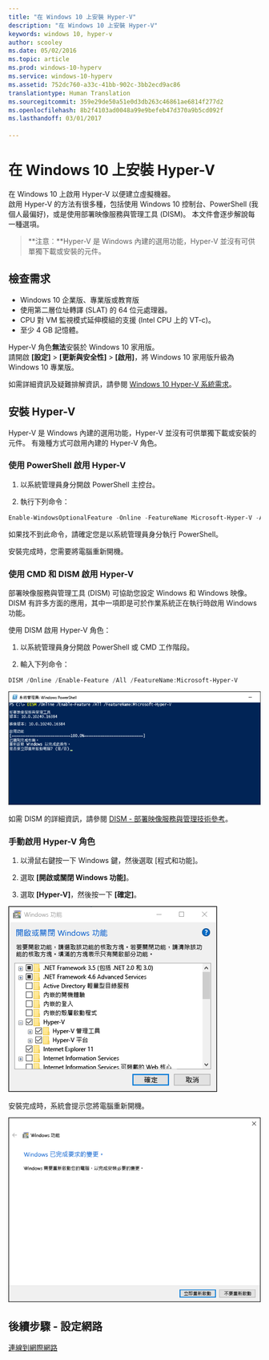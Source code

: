 ```yaml
---
title: "在 Windows 10 上安裝 Hyper-V"
description: "在 Windows 10 上安裝 Hyper-V"
keywords: windows 10, hyper-v
author: scooley
ms.date: 05/02/2016
ms.topic: article
ms.prod: windows-10-hyperv
ms.service: windows-10-hyperv
ms.assetid: 752dc760-a33c-41bb-902c-3bb2ecd9ac86
translationtype: Human Translation
ms.sourcegitcommit: 359e29de50a51e0d3db263c46861ae6814f277d2
ms.openlocfilehash: 8b2f4103ad0048a99e9befeb47d370a9b5cd092f
ms.lasthandoff: 03/01/2017

---
```


# 在 Windows 10 上安裝 Hyper-V

在 Windows 10 上啟用 Hyper-V 以便建立虛擬機器。  
啟用 Hyper-V 的方法有很多種，包括使用 Windows 10 控制台、PowerShell (我個人最偏好)，或是使用部署映像服務與管理工具 (DISM)。 本文件會逐步解說每一種選項。

> **注意︰**Hyper-V 是 Windows 內建的選用功能，Hyper-V 並沒有可供單獨下載或安裝的元件。 

## 檢查需求

* Windows 10 企業版、專業版或教育版
* 使用第二層位址轉譯 (SLAT) 的 64 位元處理器。
* CPU 對 VM 監視模式延伸模組的支援 (Intel CPU 上的 VT-c)。
* 至少 4 GB 記憶體。

Hyper-V 角色**無法**安裝於 Windows 10 家用版。  
請開啟 **\[設定\]** > **\[更新與安全性\]** > **\[啟用\]**，將 Windows 10 家用版升級為 Windows 10 專業版。

如需詳細資訊及疑難排解資訊，請參閱 [Windows 10 Hyper-V 系統需求](../reference/hyper-v-requirements.md)。


## 安裝 Hyper-V 
Hyper-V 是 Windows 內建的選用功能，Hyper-V 並沒有可供單獨下載或安裝的元件。  有幾種方式可啟用內建的 Hyper-V 角色。

### 使用 PowerShell 啟用 Hyper-V

1. 以系統管理員身分開啟 PowerShell 主控台。

2. 執行下列命令：
  ```powershell
  Enable-WindowsOptionalFeature -Online -FeatureName Microsoft-Hyper-V -All
  ```  

  如果找不到此命令，請確定您是以系統管理員身分執行 PowerShell。  

安裝完成時，您需要將電腦重新開機。  

### 使用 CMD 和 DISM 啟用 Hyper-V

部署映像服務與管理工具 (DISM) 可協助您設定 Windows 和 Windows 映像。  DISM 有許多方面的應用，其中一項即是可於作業系統正在執行時啟用 Windows 功能。  

使用 DISM 啟用 Hyper-V 角色：
1. 以系統管理員身分開啟 PowerShell 或 CMD 工作階段。

2. 輸入下列命令：  
  ```powershell
  DISM /Online /Enable-Feature /All /FeatureName:Microsoft-Hyper-V
  ```  
  ![](media/dism_upd.png)

如需 DISM 的詳細資訊，請參閱 [DISM - 部署映像服務與管理技術參考](https://technet.microsoft.com/en-us/library/hh824821.aspx)。

### 手動啟用 Hyper-V 角色

1. 以滑鼠右鍵按一下 Windows 鍵，然後選取 \[程式和功能\]。

2. 選取 **\[開啟或關閉 Windows 功能\]**。

3. 選取 **\[Hyper-V\]**，然後按一下 **\[確定\]**。  

![](media/enable_role_upd.png)

安裝完成時，系統會提示您將電腦重新開機。

![](media/restart_upd.png)


## 後續步驟 - 設定網路
[連線到網際網路](connect-to-network.md)

